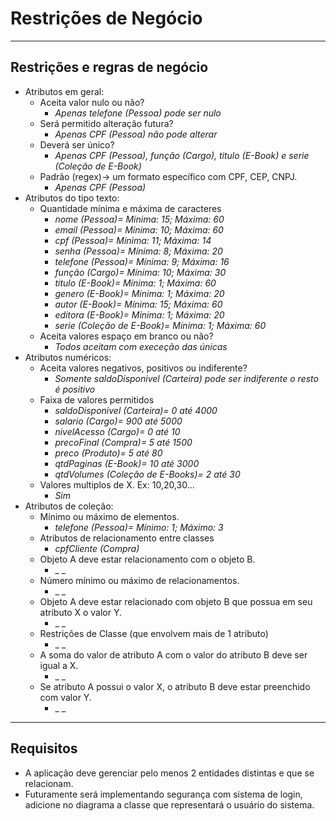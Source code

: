 # Restrições de Negócio

---
## Restrições e regras de negócio

- Atributos em geral:
  - Aceita valor nulo ou não? 
    - _Apenas telefone (Pessoa) pode ser nulo_
  - Será permitido alteração futura?
    - _Apenas CPF (Pessoa) não pode alterar_
  - Deverá ser único?
    - _Apenas CPF (Pessoa), função (Cargo), titulo (E-Book) e serie (Coleção de E-Book)_
  - Padrão (regex)-> um formato específico com CPF, CEP, CNPJ.
    - _Apenas CPF (Pessoa)_ 
- Atributos do tipo texto:
  - Quantidade mínima e máxima de caracteres
    - _nome (Pessoa)= Mínima: 15; Máxima: 60_
    - _email (Pessoa)= Mínima: 10; Máxima: 60_
    - _cpf (Pessoa)= Mínima: 11; Máxima: 14_
    - _senha (Pessoa)= Mínima: 8; Máxima: 20_
    - _telefone (Pessoa)= Mínima: 9; Máxima: 16_
    - _função (Cargo)= Mínima: 10; Máxima: 30_
    - _titulo (E-Book)= Mínima: 1; Máxima: 60_
    - _genero (E-Book)= Mínima: 1; Máxima: 20_
    - _autor (E-Book)= Mínima: 15; Máxima: 60_
    - _editora (E-Book)= Mínima: 1; Máxima: 20_
    - _serie (Coleção de E-Book)= Mínima: 1; Máxima: 60_
  - Aceita valores espaço em branco ou não?
    - _Todos aceitam com execeção das únicas_ 
- Atributos numéricos:
  - Aceita valores negativos, positivos ou indiferente?
    - _Somente saldoDisponivel (Carteira) pode ser indiferente o resto é positivo_ 
  - Faixa de valores permitidos
    - _saldoDisponivel (Carteira)= 0 até 4000_
    - _salario (Cargo)= 900 até 5000_
    - _nivelAcesso (Cargo)= 0 até 10_
    - _precoFinal (Compra)= 5 até 1500_
    - _preco (Produto)= 5 até 80_
    - _qtdPaginas (E-Book)= 10 até 3000_
    - _qtdVolumes (Coleção de E-Books)= 2 até 30_
  - Valores multiplos de X. Ex: 10,20,30...
    - _Sim_
- Atributos de coleção:
  - Mínimo ou máximo de elementos.
    - _telefone (Pessoa)= Mínimo: 1; Máximo: 3_
  - Atributos de relacionamento entre classes
    - _cpfCliente (Compra)_
  - Objeto A deve estar relacionamento com o objeto B.
    - _ _
  - Número mínimo ou máximo de relacionamentos.
    - _ _
  - Objeto A deve estar relacionado com objeto B que possua em seu atributo X o valor Y.
    - _ _
  - Restrições de Classe (que envolvem mais de 1 atributo)
    - _ _
  - A soma do valor de atributo A com o valor do atributo B deve ser igual a X.
    - _ _
  - Se atributo A possui o valor X, o atributo B deve estar preenchido com valor Y.
    - _ _
 
---
## Requisitos

- A aplicação deve gerenciar pelo menos 2 entidades distintas e que se relacionam.
- Futuramente será implementando segurança com sistema de login, adicione no diagrama a classe que representará o usuário do sistema.
